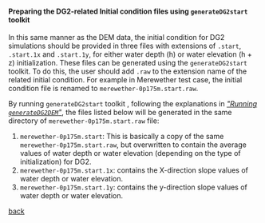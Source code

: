 #### Preparing the DG2-related Initial condition files using `generateDG2start` toolkit

In this same manner as the DEM data, the initial condition for DG2 simulations should be provided in three files with extensions of `.start`, `.start.1x` and `.start.1y`, for either water depth (h) or water elevation (h + z) initialization. These files can be generated using the `generateDG2start` toolkit. To do this, the user should add `.raw` to the extension name of the related initial condition. For example in Merewether test case, the initial condition file is renamed to  `merewether-0p175m.start.raw`. 

By running `generateDG2start` toolkit , following the explanations in [_"Running `generateDG2DEM`"_](), the files listed below will be generated in the same directory of `merewether-0p175m.start.raw` file: 
1.	`merewether-0p175m.start`: This is basically a copy of the same `merewether-0p175m.start.raw`, but overwritten to contain the average values of water depth or water elevation (depending on the type of initialization) for DG2.
2.	`merewether-0p175m.start.1x`: contains the X-direction slope values of water depth or water elevation.
3.	`merewether-0p175m.start.1y`: contains the y-direction slope values of water depth or water elevation.


[back](/Merewether2.md)
